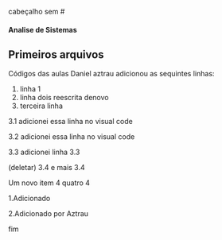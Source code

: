 cabeçalho sem #
#### Analise de Sistemas
## Primeiros arquivos
Códigos das aulas
Daniel aztrau adicionou as sequintes linhas:
 1. linha 1
 2. linha dois reescrita denovo
 3. terceira linha

 3.1 adicionei essa linha no visual code

 3.2 adicionei essa linha no visual code

 3.3 adicionei linha 3.3

(deletar) 3.4 e mais 3.4

Um novo item 4 quatro 4

1.Adicionado

2.Adicionado por Aztrau

fim
